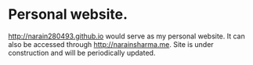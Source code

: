 # Personal website.

http://narain280493.github.io would serve as my personal website. It can also be accessed through http://narainsharma.me.
Site is under construction and will be periodically updated.


